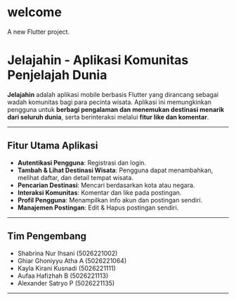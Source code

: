 # welcome

A new Flutter project.

# Jelajahin - Aplikasi Komunitas Penjelajah Dunia

**Jelajahin** adalah aplikasi mobile berbasis Flutter yang dirancang sebagai wadah komunitas bagi para pecinta wisata. Aplikasi ini memungkinkan pengguna untuk **berbagi pengalaman dan menemukan destinasi menarik dari seluruh dunia**, serta berinteraksi melalui **fitur like dan komentar**.

---
## Fitur Utama Aplikasi

* **Autentikasi Pengguna**: Registrasi dan login.
* **Tambah & Lihat Destinasi Wisata**: Pengguna dapat menambahkan, melihat daftar, dan detail tempat wisata.
* **Pencarian Destinasi**: Mencari berdasarkan kota atau negara.
* **Interaksi Komunitas**: Komentar dan like pada postingan.
* **Profil Pengguna**: Menampilkan info akun dan postingan sendiri.
* **Manajemen Postingan**: Edit & Hapus postingan sendiri.

---
## Tim Pengembang

* Shabrina Nur Ihsani (5026221002)
* Ghiar Ghoniyyu Atha A (5026221064)
* Kayla Kirani Kusnadi (5026221111)
* Aufaa Hafizhah B (5026221113)
* Alexander Satryo P (5026221135)

---